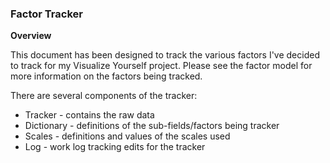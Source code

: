 ### Factor Tracker

**Overview**

This document has been designed to track the various factors I've decided to track for my Visualize Yourself project. Please see the factor model for more information on the factors being tracked.

There are several components of the tracker:
* Tracker - contains the raw data
* Dictionary - definitions of the sub-fields/factors being tracker
* Scales - definitions and values of the scales used
* Log - work log tracking edits for the tracker